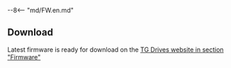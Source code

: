 --8<-- "md/FW.en.md"

## Download
Latest firmware is ready for download on the [TG Drives website in section "Firmware"](https://dev025.tgdrives.cz/products/servodrives/689#firmwaresection)